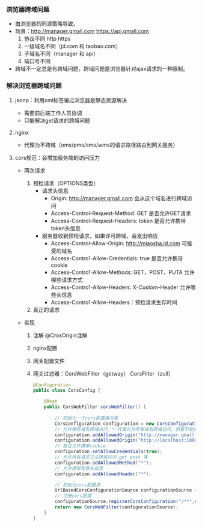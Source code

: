 ### 浏览器跨域问题

- 由浏览器的同源策略导致。
- 场景：http://manager.gmall.com   https://api.gmall.com
  1. 协议不同 http https
  2. 一级域名不同（jd.com 和 taobao.com）
  3. 子域名不同（manager 和 api）
  4. 端口号不同
- 跨域不一定总是有跨域问题，跨域问题是浏览器针对ajax请求的一种限制。

### 解决浏览器跨域问题

1. jsonp：利用xml标签骗过浏览器是静态资源解决

   - 需要前后端工作人员协调
   - 只能解决get请求的跨域问题

2. nginx

   - 代理为不跨域（oms/pms/sms/wms的请求路径路由到网关服务）

3. cors规范：会增加服务端的访问压力

   - 两次请求

     1. 预检请求（OPTIONS类型）
        - 请求头信息
          - Origin: http://manager.gmall.com 会从这个域名进行跨域访问
          - Access-Control-Request-Method: GET  是否允许GET请求
          - Access-Control-Request-Headers: token  是否允许携带token头信息
        - 服务器收到预检请求，如果许可跨域，会发出响应
          - Access-Control-Allow-Origin: http://miaosha.jd.com 可接受的域名
          - Access-Contro1-Allow-Credentials: true  是否允许携带cookie
          - Access-Contro1-Allow-Methods: GET，POST，PUTA  允许哪些请求方式
          - Access-Contro1-Allow-Headers: X-Custom-Header 允许哪些头信息
          - Access-Contro1-Allow-Headers：预检请求生存时间
     2. 真正的请求

   - 实现

     1. 注解 @CrosOrigin注解

     2. nginx配置

     3. 网关配置文件

     4. 网关过滤器：CorsWebFilter（getway）   CorsFilter（zull）

        ```java
        @Configuration
        public class CorsConfig {
        
            @Bean
            public CorsWebFilter corsWebFilter() {
                
                // 初始化一个cors配置类对象
                CorsConfiguration configuration = new CorsConfiguration();
                // 允许哪些域名跨域访问：*-代表允许所有域名跨域访问，但是不能携带cookie
                configuration.addAllowedOrigin("http://manager.gmall.com");
                configuration.addAllowedOrigin("http://localhost:1000");
                // 是否允许携带cookie
                configuration.setAllowCredentials(true);
                // 允许所有请求方法跨域访问 get post 等
                configuration.addAllowedMethod("*");
                // 允许携带任意头信息
                configuration.addAllowedHeader("*");
        
                // 初始化cors配置源
                UrlBasedCorsConfigurationSource configurationSource = new UrlBasedCorsConfigurationSource();
                // 注册cors配置
                configurationSource.registerCorsConfiguration("/**",configuration);
                return new CorsWebFilter(configurationSource);
            }
        }
        ```

        